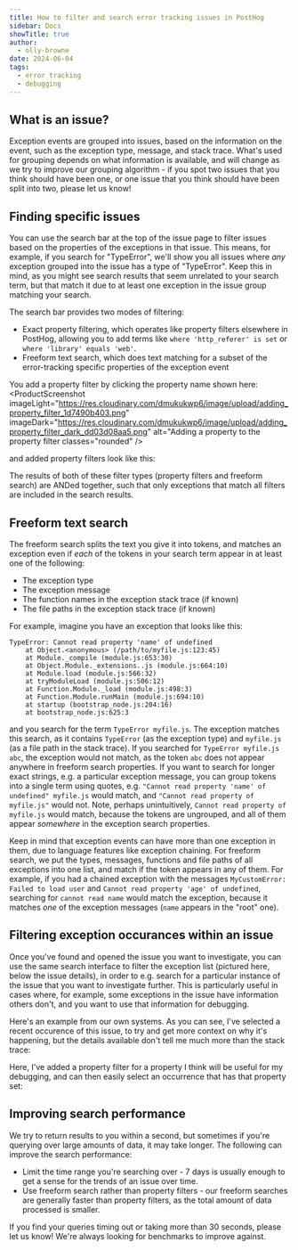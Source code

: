 ```yaml
---
title: How to filter and search error tracking issues in PostHog
sidebar: Docs
showTitle: true
author:
  - olly-browne
date: 2024-06-04
tags:
  - error tracking
  - debugging
---
```


## What is an issue?

Exception events are grouped into issues, based on the information on the event, such as the exception type, message, and stack trace. What's used for grouping depends on what information is available, and will change as we try to improve our grouping algorithm - if you spot two issues that you think should have been one, or one issue that you think should have been split into two, please let us know!

## Finding specific issues

You can use the search bar at the top of the issue page to filter issues based on the properties of the exceptions in that issue. This means, for example, if you search for "TypeError", we'll show you all issues where *any* exception grouped into the issue has a type of "TypeError". Keep this in mind, as you might see search results that seem unrelated to your search term, but that match it due to at least one exception in the issue group matching your search.

The search bar provides two modes of filtering:
- Exact property filtering, which operates like property filters elsewhere in PostHog, allowing you to add terms like `where 'http_referer' is set` or `where 'library' equals 'web'`.
- Freeform text search, which does text matching for a subset of the error-tracking specific properties of the exception event

You add a property filter by clicking the property name shown here:
<ProductScreenshot
  imageLight="https://res.cloudinary.com/dmukukwp6/image/upload/adding_property_filter_1d7490b403.png"
  imageDark="https://res.cloudinary.com/dmukukwp6/image/upload/adding_property_filter_dark_dd03d08aa5.png"
  alt="Adding a property to the property filter
  classes="rounded"
/>

and added property filters look like this:
<ProductScreenshot
  imageLight="https://res.cloudinary.com/dmukukwp6/image/upload/added_property_filter_1e823a16e9.png"
  imageDark="https://res.cloudinary.com/dmukukwp6/image/upload/property_filter_added_dark_2d4c065baa.png"
  alt="Search bar with property filter"
  classes="rounded"
/>

The results of both of these filter types (property filters and freeform search) are ANDed together, such that only exceptions that match all filters are included in the search results.

## Freeform text search

The freeform search splits the text you give it into tokens, and matches an exception even if *each* of the tokens in your search term appear in at least one of the following:
- The exception type
- The exception message
- The function names in the exception stack trace (if known)
- The file paths in the exception stack trace (if known)

For example, imagine you have an exception that looks like this:

```
TypeError: Cannot read property 'name' of undefined
    at Object.<anonymous> (/path/to/myfile.js:123:45)
    at Module._compile (module.js:653:30)
    at Object.Module._extensions..js (module.js:664:10)
    at Module.load (module.js:566:32)
    at tryModuleLoad (module.js:506:12)
    at Function.Module._load (module.js:498:3)
    at Function.Module.runMain (module.js:694:10)
    at startup (bootstrap_node.js:204:16)
    at bootstrap_node.js:625:3
```

and you search for the term `TypeError myfile.js`. The exception matches this search, as it contains `TypeError` (as the exception type) and `myfile.js` (as a file path in the stack trace). If you searched for `TypeError myfile.js abc`, the exception would not match, as the token `abc` does not appear anywhere in freeform search properties. If you want to search for longer exact strings, e.g. a particular exception message, you can group tokens into a single term using quotes, e.g. `"Cannot read property 'name' of undefined" myfile.js` would match, and `"Cannot read property of myfile.js"` would not. Note, perhaps unintuitively, `Cannot read property of myfile.js` would match, because the tokens are ungrouped, and all of them appear *somewhere* in the exception search properties.

Keep in mind that exception events can have more than one exception in them, due to language features like exception chaining. For freeform search, we put the types, messages, functions and file paths of all exceptions into one list, and match if the token appears in any of them. For example, if you had a chained exception with the messages `MyCustomError: Failed to load user` and `Cannot read property 'age' of undefined`, searching for `cannot read name` would match the exception, because it matches *one* of the exception messages (`name` appears in the "root" one).

## Filtering exception occurances within an issue

Once you've found and opened the issue you want to investigate, you can use the same search interface to filter the exception list (pictured here, below the issue details), in order to e.g. search for a particular instance of the issue that you want to investigate further. This is particularly useful in cases where, for example, some exceptions in the issue have information others don't, and you want to use that information for debugging.

Here's an example from our own systems. As you can see, I've selected a recent occurence of this issue, to try and get more context on why it's happening, but the details available don't tell me much more than the stack trace:

<ProductScreenshot
  imageLight="https://res.cloudinary.com/dmukukwp6/image/upload/unfiltered_exception_list_8cdbf735c0.png"
  imageDark="https://res.cloudinary.com/dmukukwp6/image/upload/exception_list_unfiltered_dark_200b8be303.png"
  alt="An issue, with an unfiltered exception list"
  classes="rounded"
/>

Here, I've added a property filter for a property I think will be useful for my debugging, and can then easily select an occurrence that has that property set:

<ProductScreenshot
  imageLight="https://res.cloudinary.com/dmukukwp6/image/upload/filtered_exception_list_7b51efa94f.png"
  imageDark="https://res.cloudinary.com/dmukukwp6/image/upload/exception_list_filtered_dark_70a70d9ce9.png"
  alt="An issue, with a filtered exception list"
  classes="rounded"
/>

## Improving search performance

We try to return results to you within a second, but sometimes if you're querying over large amounts of data, it may take longer. The following can improve the search performance:

- Limit the time range you're searching over - 7 days is usually enough to get a sense for the trends of an issue over time.
- Use freeform search rather than property filters - our freeform searches are generally faster than property filters, as the total amount of data processed is smaller.

If you find your queries timing out or taking more than 30 seconds, please let us know! We're always looking for benchmarks to improve against.

<NewsletterForm />
